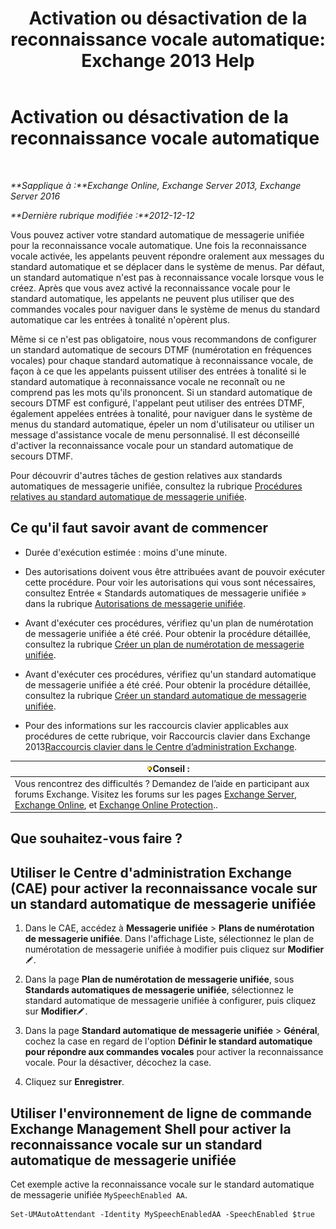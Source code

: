﻿---
title: 'Activation ou désactivation de la reconnaissance vocale automatique: Exchange 2013 Help'
TOCTitle: Activation ou désactivation de la reconnaissance vocale automatique
ms:assetid: 92b3b679-b503-4068-8e88-25ec0f4537ab
ms:mtpsurl: https://technet.microsoft.com/fr-fr/library/Bb232128(v=EXCHG.150)
ms:contentKeyID: 52057120
ms.date: 04/24/2018
mtps_version: v=EXCHG.150
ms.translationtype: HT
---

# Activation ou désactivation de la reconnaissance vocale automatique

 

_**Sapplique à :**Exchange Online, Exchange Server 2013, Exchange Server 2016_

_**Dernière rubrique modifiée :**2012-12-12_

Vous pouvez activer votre standard automatique de messagerie unifiée pour la reconnaissance vocale automatique. Une fois la reconnaissance vocale activée, les appelants peuvent répondre oralement aux messages du standard automatique et se déplacer dans le système de menus. Par défaut, un standard automatique n'est pas à reconnaissance vocale lorsque vous le créez. Après que vous avez activé la reconnaissance vocale pour le standard automatique, les appelants ne peuvent plus utiliser que des commandes vocales pour naviguer dans le système de menus du standard automatique car les entrées à tonalité n'opèrent plus.

Même si ce n'est pas obligatoire, nous vous recommandons de configurer un standard automatique de secours DTMF (numérotation en fréquences vocales) pour chaque standard automatique à reconnaissance vocale, de façon à ce que les appelants puissent utiliser des entrées à tonalité si le standard automatique à reconnaissance vocale ne reconnaît ou ne comprend pas les mots qu'ils prononcent. Si un standard automatique de secours DTMF est configuré, l'appelant peut utiliser des entrées DTMF, également appelées entrées à tonalité, pour naviguer dans le système de menus du standard automatique, épeler un nom d'utilisateur ou utiliser un message d'assistance vocale de menu personnalisé. Il est déconseillé d'activer la reconnaissance vocale pour un standard automatique de secours DTMF.

Pour découvrir d'autres tâches de gestion relatives aux standards automatiques de messagerie unifiée, consultez la rubrique [Procédures relatives au standard automatique de messagerie unifiée](um-auto-attendant-procedures-exchange-2013-help.md).

## Ce qu'il faut savoir avant de commencer

  - Durée d'exécution estimée : moins d'une minute.

  - Des autorisations doivent vous être attribuées avant de pouvoir exécuter cette procédure. Pour voir les autorisations qui vous sont nécessaires, consultez Entrée « Standards automatiques de messagerie unifiée » dans la rubrique [Autorisations de messagerie unifiée](unified-messaging-permissions-exchange-2013-help.md).

  - Avant d'exécuter ces procédures, vérifiez qu'un plan de numérotation de messagerie unifiée a été créé. Pour obtenir la procédure détaillée, consultez la rubrique [Créer un plan de numérotation de messagerie unifiée](create-a-um-dial-plan-exchange-2013-help.md).

  - Avant d'exécuter ces procédures, vérifiez qu'un standard automatique de messagerie unifiée a été créé. Pour obtenir la procédure détaillée, consultez la rubrique [Créer un standard automatique de messagerie unifiée](create-a-um-auto-attendant-exchange-2013-help.md).

  - Pour des informations sur les raccourcis clavier applicables aux procédures de cette rubrique, voir Raccourcis clavier dans Exchange 2013[Raccourcis clavier dans le Centre d’administration Exchange](keyboard-shortcuts-in-the-exchange-admin-center-exchange-online-protection-help.md).

<table>
<thead>
<tr class="header">
<th><img src="images/Bb125224.tip(EXCHG.150).gif" title="Conseil" alt="Conseil" />Conseil :</th>
</tr>
</thead>
<tbody>
<tr class="odd">
<td>Vous rencontrez des difficultés ? Demandez de l’aide en participant aux forums Exchange. Visitez les forums sur les pages <a href="https://go.microsoft.com/fwlink/p/?linkid=60612">Exchange Server</a>, <a href="https://go.microsoft.com/fwlink/p/?linkid=267542">Exchange Online</a>, et <a href="https://go.microsoft.com/fwlink/p/?linkid=285351">Exchange Online Protection</a>..</td>
</tr>
</tbody>
</table>


## Que souhaitez-vous faire ?

## Utiliser le Centre d'administration Exchange (CAE) pour activer la reconnaissance vocale sur un standard automatique de messagerie unifiée

1.  Dans le CAE, accédez à **Messagerie unifiée** \> **Plans de numérotation de messagerie unifiée**. Dans l'affichage Liste, sélectionnez le plan de numérotation de messagerie unifiée à modifier puis cliquez sur **Modifier**![Icône Modifier](images/Bb124582.6f53ccb2-1f13-4c02-bea0-30690e6ea71d(EXCHG.150).gif "Icône Modifier").

2.  Dans la page **Plan de numérotation de messagerie unifiée**, sous **Standards automatiques de messagerie unifiée**, sélectionnez le standard automatique de messagerie unifiée à configurer, puis cliquez sur **Modifier**![Icône Modifier](images/Bb124582.6f53ccb2-1f13-4c02-bea0-30690e6ea71d(EXCHG.150).gif "Icône Modifier").

3.  Dans la page **Standard automatique de messagerie unifiée** \> **Général**, cochez la case en regard de l'option **Définir le standard automatique pour répondre aux commandes vocales** pour activer la reconnaissance vocale. Pour la désactiver, décochez la case.

4.  Cliquez sur **Enregistrer**.

## Utiliser l'environnement de ligne de commande Exchange Management Shell pour activer la reconnaissance vocale sur un standard automatique de messagerie unifiée

Cet exemple active la reconnaissance vocale sur le standard automatique de messagerie unifiée `MySpeechEnabled AA`.

    Set-UMAutoAttendant -Identity MySpeechEnabledAA -SpeechEnabled $true

